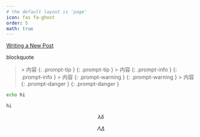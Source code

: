 ```yaml
---
# the default layout is 'page'
icon: fas fa-ghost
order: 5
math: true
---
```


[Writing a New Post](https://chirpy.cotes.page/posts/write-a-new-post/)

blockquote
> \> 内容  {: .prompt-tip }
{: .prompt-tip }
> \> 内容  {: .prompt-info }
{: .prompt-info }
> \> 内容  {: .prompt-warning }
{: .prompt-warning }
> \> 内容  {: .prompt-danger }
{: .prompt-danger }

```bash
echo hi
```

```
hi
```

$$
\lambda \delta
$$

$$
\Lambda \Delta
$$
